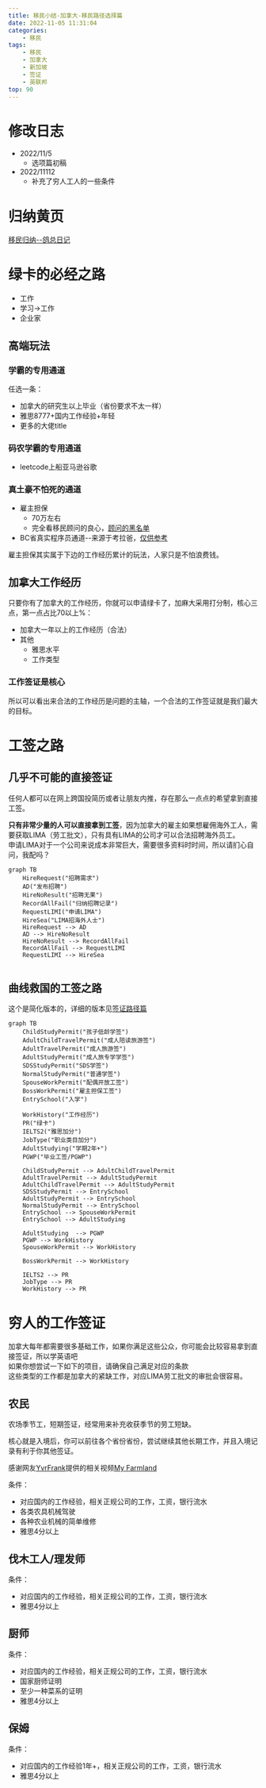 ```yaml
---
title: 移民小结-加拿大-移民路径选择篇
date: 2022-11-05 11:31:04
categories:
    - 移民
tags:
    - 移民
    - 加拿大
    - 新加坡
    - 签证
    - 英联邦
top: 90
---
```


<!-- toc -->

# 修改日志
-  2022/11/5 
    - 选项篇初稿
- 2022/11112
    - 补充了穷人工人的一些条件
# 归纳黄页
[移民归纳--鸽总日记](/2022/10/28/imm-geziwang-roadmap/)

# 绿卡的必经之路
- 工作
- 学习->工作
- 企业家

## 高端玩法
### 学霸的专用通道
任选一条：
- 加拿大的研究生以上毕业（省份要求不太一样）
- 雅思8777+国内工作经验+年轻
- 更多的大佬title

### 码农学霸的专用通道
- leetcode上船亚马逊谷歌

### 真土豪不怕死的通道
- 雇主担保
    - 70万左右
    - 完全看移民顾问的良心，[顾问的黑名单](https://www.youtube.com/watch?v=eh-BMQdvFNQ&t=5s)
- BC省真实程序员通道--来源于考拉爸，[仅供参考](https://www.youtube.com/watch?v=ZrZZf4OMCTk&t=6s)

雇主担保其实属于下边的工作经历累计的玩法，人家只是不怕浪费钱。


## 加拿大工作经历
只要你有了加拿大的工作经历，你就可以申请绿卡了，加麻大采用打分制，核心三点，第一点占比70以上%：
- 加拿大一年以上的工作经历（合法）
- 其他
    - 雅思水平
    - 工作类型

### 工作签证是核心
所以可以看出来合法的工作经历是问题的主轴，一个合法的工作签证就是我们最大的目标。

# 工签之路
## 几乎不可能的直接签证
任何人都可以在网上跨国投简历或者让朋友内推，存在那么一点点的希望拿到直接工签。  

**只有非常少量的人可以直接拿到工签**，因为加拿大的雇主如果想雇佣海外工人，需要获取LIMA（劳工批文），只有具有LIMA的公司才可以合法招聘海外员工。   
申请LIMA对于一个公司来说成本非常巨大，需要很多资料时时间，所以请扪心自问，我配吗？

```mermaid
graph TB
    HireRequest("招聘需求")
    AD("发布招聘")
    HireNoResult("招聘无果")
    RecordAllFail("归纳招聘记录")
    RequestLIMI("申请LIMA")
    HireSea("LIMA招海外人士")
    HireRequest --> AD
    AD --> HireNoResult
    HireNoResult --> RecordAllFail
    RecordAllFail --> RequestLIMI
    RequestLIMI --> HireSea
    
```

## 曲线救国的工签之路

这个是简化版本的，详细的版本见[签证路径篇](/2022/10/31/imm-visa-review/)
```mermaid
graph TB
    ChildStudyPermit("孩子低龄学签")
    AdultChildTravelPermit("成人陪读旅游签")
    AdultTravelPermit("成人旅游签")
    AdultStudyPermit("成人旅专学学签")
    SDSStudyPermit("SDS学签")
    NormalStudyPermit("普通学签")
    SpouseWorkPermit("配偶开放工签")
    BossWorkPermit("雇主担保工签")
    EntrySchool("入学")

    WorkHistory("工作经历")
    PR("绿卡")
    IELTS2("雅思加分")
    JobType("职业类目加分")
    AdultStudying("学期2年+")
    PGWP("毕业工签/PGWP")

    ChildStudyPermit --> AdultChildTravelPermit
    AdultTravelPermit --> AdultStudyPermit
    AdultChildTravelPermit --> AdultStudyPermit
    SDSStudyPermit --> EntrySchool
    AdultStudyPermit --> EntrySchool
    NormalStudyPermit --> EntrySchool
    EntrySchool --> SpouseWorkPermit
    EntrySchool --> AdultStudying    
    
    AdultStudying  --> PGWP
    PGWP --> WorkHistory
    SpouseWorkPermit --> WorkHistory
    
    BossWorkPermit --> WorkHistory
    
    IELTS2 --> PR
    JobType --> PR
    WorkHistory --> PR
```


# 穷人的工作签证
加拿大每年都需要很多基础工作，如果你满足这些公众，你可能会比较容易拿到直接签证，所以学英语吧   
如果你想尝试一下如下的项目，请确保自己满足对应的条款   
这些类型的工作都是加拿大的紧缺工作，对应LIMA劳工批文的审批会很容易。

## 农民
农场季节工，短期签证，经常用来补充收获季节的劳工短缺。  
   
   
核心就是入境后，你可以前往各个省份省份，尝试继续其他长期工作，并且入境记录有利于你其他签证。

感谢网友[YvrFrank](https://twitter.com/YvrFrank)提供的相关视频[My Farmland
](https://www.cbc.ca/cbcdocspov/episodes/my-farmland)   

条件：
- 对应国内的工作经验，相关正规公司的工作，工资，银行流水
- 各类农具机械驾驶
- 各种农业机械的简单维修
- 雅思4分以上


## 伐木工人/理发师
条件：
- 对应国内的工作经验，相关正规公司的工作，工资，银行流水
- 雅思4分以上

## 厨师
条件：
- 对应国内的工作经验，相关正规公司的工作，工资，银行流水
- 国家厨师证明
- 至少一种菜系的证明
- 雅思4分以上


## 保姆
条件：
- 对应国内的工作经验1年+，相关正规公司的工作，工资，银行流水
- 雅思4分以上


